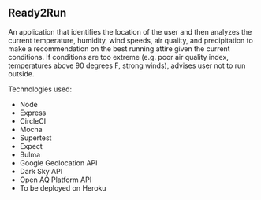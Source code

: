 ## Ready2Run

An application that identifies the location of the user and then analyzes the current temperature, humidity, wind speeds, air quality, and precipitation to make a recommendation on the best running attire given the current conditions. If conditions are too extreme (e.g. poor air quality index, temperatures above 90 degrees F, strong winds), advises user not to run outside.

Technologies used:
  * Node
  * Express
  * CircleCI
  * Mocha
  * Supertest
  * Expect
  * Bulma
  * Google Geolocation API
  * Dark Sky API
  * Open AQ Platform API
  * To be deployed on Heroku
